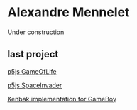 # Alexandre Mennelet
Under construction

## last project
[p5js GameOfLife](https://amennelet.github.io/GameOfLife)

[p5js SpaceInvader](https://amennelet.github.io/SpaceInvader)

[Kenbak implementation for GameBoy](https://github.com/amennelet/GameBoyKenbak)
